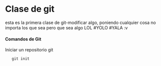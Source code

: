 # Clase de git

esta es la primera clase de git-modificar algo, poniendo cualquier cosa no importa los que sea pero que sea algo LOL #YOLO #YALA :v

#### Comandos de Git
Iniciar un repositorio git
~~~git
   git init
~~~

